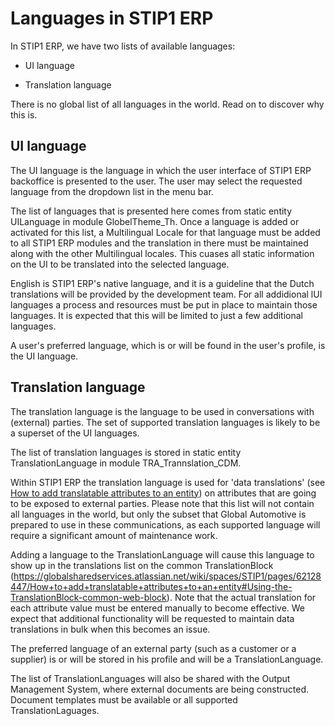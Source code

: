 # Languages in STIP1 ERP

In STIP1 ERP, we have two lists of available languages:

-   UI language

-   Translation language

There is no global list of all languages in the world. Read on to
discover why this is.

## UI language

The UI language is the language in which the user interface of STIP1 ERP
backoffice is presented to the user. The user may select the requested
language from the dropdown list in the menu bar.

The list of languages that is presented here comes from static entity
UILanguage in module GlobelTheme_Th. Once a language is added or
activated for this list, a Multilingual Locale for that language must be
added to all STIP1 ERP modules and the translation in there must be
maintained along with the other Multilingual locales. This cuases all
static information on the UI to be translated into the selected
language.

English is STIP1 ERP's native language, and it is a guideline that the
Dutch translations will be provided by the development team. For all
addidional lUI languages a process and resources must be put in place to
maintain those languages. It is expected that this will be limited to
just a few additional languages.

A user's preferred language, which is or will be found in the user's
profile, is the UI language.

## Translation language

The translation language is the language to be used in conversations
with (external) parties. The set of supported translation languages is
likely to be a superset of the UI languages.

The list of translation languages is stored in static entity
TranslationLanguage in module TRA_Trannslation_CDM.

Within STIP1 ERP the translation language is used for 'data
translations\' (see [How to add translatable attributes to an
entity](https://synobsys2013-my.sharepoint.com/wiki/spaces/STIP1/pages/62128447/How+to+add+translatable+attributes+to+an+entity))
on attributes that are going to be exposed to external parties. Please
note that this list will not contain all languages in the world, but
only the subset that Global Automotive is prepared to use in these
communications, as each supported language will require a significant
amount of maintenance work.

Adding a language to the TranslationLanguage will cause this language to
show up in the translations list on the common TranslationBlock
(<https://globalsharedservices.atlassian.net/wiki/spaces/STIP1/pages/62128447/How+to+add+translatable+attributes+to+an+entity#Using-the-TranslationBlock-common-web-block>).
Note that the actual translation for each attribute value must be
entered manually to become effective. We expect that additional
functionality will be requested to maintain data translations in bulk
when this becomes an issue.

The preferred language of an external party (such as a customer or a
supplier) is or will be stored in his profile and will be a
TranslationLanguage.

The list of TranslationLanguages will also be shared with the Output
Management System, where external documents are being constructed.
Document templates must be available or all supported
TranslationLaguages.
